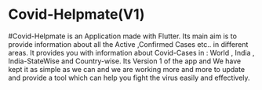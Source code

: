 # Covid-Helpmate(V1)
#Covid-Helpmate is an Application made with Flutter. Its main aim is to provide information about all the Active ,Confirmed Cases etc.. in different areas. It provides you with information about Covid-Cases in : World , India , India-StateWise and Country-wise. Its Version 1 of the app and We have kept it as simple as we can and we are working more and more to update and provide a tool which can help you fight the virus easily and effectively.
